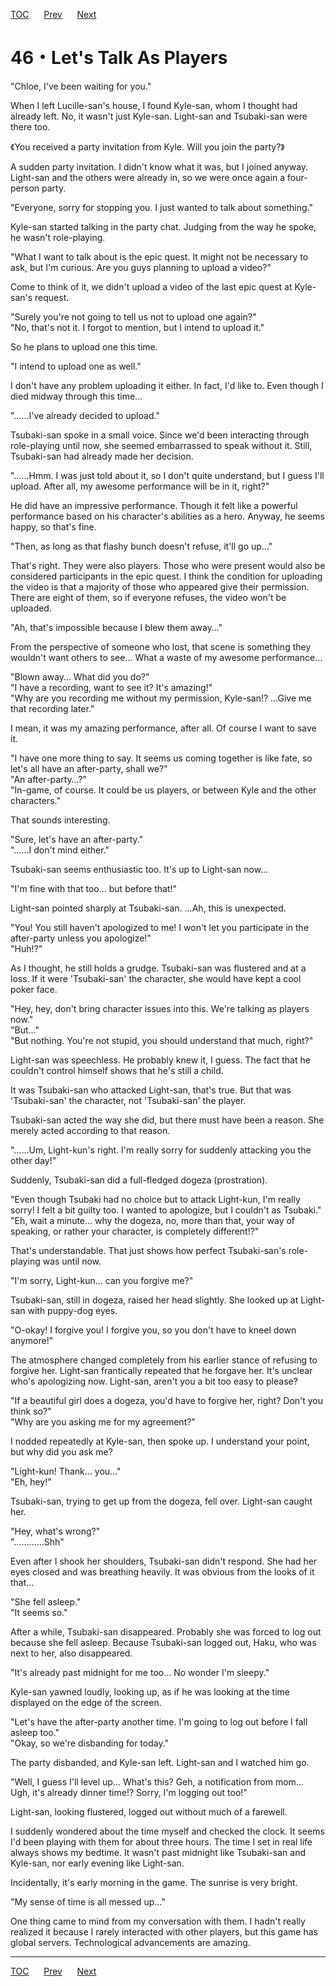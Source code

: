 [TOC](../readme.md)&nbsp;&nbsp;&nbsp;&nbsp;&nbsp;&nbsp;[Prev](Section0045.md)&nbsp;&nbsp;&nbsp;&nbsp;&nbsp;&nbsp;[Next](Section0047.md)



# 46・Let's Talk As Players

"Chloe, I've been waiting for you."  
  
When I left Lucille-san's house, I found Kyle-san, whom I thought had
already left. No, it wasn't just Kyle-san. Light-san and Tsubaki-san
were there too.  
  
《You received a party invitation from Kyle. Will you join the
party?》  
  
A sudden party invitation. I didn't know what it was, but I joined
anyway. Light-san and the others were already in, so we were once again
a four-person party.  
  
"Everyone, sorry for stopping you. I just wanted to talk about
something."  
  
Kyle-san started talking in the party chat. Judging from the way he
spoke, he wasn't role-playing.  
  
"What I want to talk about is the epic quest. It might not be necessary
to ask, but I'm curious. Are you guys planning to upload a video?"  
  
Come to think of it, we didn't upload a video of the last epic quest at
Kyle-san's request.  
  
"Surely you're not going to tell us not to upload one again?"  
"No, that's not it. I forgot to mention, but I intend to upload it."  
  
So he plans to upload one this time.  
  
"I intend to upload one as well."  
  
I don't have any problem uploading it either. In fact, I'd like to. Even
though I died midway through this time…  
  
"……I've already decided to upload."  
  
Tsubaki-san spoke in a small voice. Since we'd been interacting through
role-playing until now, she seemed embarrassed to speak without it.
Still, Tsubaki-san had already made her decision.  
  
"……Hmm. I was just told about it, so I don't quite understand, but I
guess I'll upload. After all, my awesome performance will be in it,
right?"  
  
He did have an impressive performance. Though it felt like a powerful
performance based on his character's abilities as a hero. Anyway, he
seems happy, so that's fine.  
  
"Then, as long as that flashy bunch doesn't refuse, it'll go up…"  
  
That's right. They were also players. Those who were present would also
be considered participants in the epic quest. I think the condition for
uploading the video is that a majority of those who appeared give their
permission. There are eight of them, so if everyone refuses, the video
won't be uploaded.  
  
"Ah, that's impossible because I blew them away…"  
  
From the perspective of someone who lost, that scene is something they
wouldn't want others to see… What a waste of my awesome performance…  
  
"Blown away… What did you do?"  
"I have a recording, want to see it? It's amazing!"  
"Why are you recording me without my permission, Kyle-san!? …Give me
that recording later."  
  
I mean, it was my amazing performance, after all. Of course I want to
save it.  
  
"I have one more thing to say. It seems us coming together is like fate,
so let's all have an after-party, shall we?"  
"An after-party…?"  
"In-game, of course. It could be us players, or between Kyle and the
other characters."  
  
That sounds interesting.  
  
"Sure, let's have an after-party."  
"……I don't mind either."  
  
Tsubaki-san seems enthusiastic too. It's up to Light-san now…  
  
"I'm fine with that too… but before that!"  
  
Light-san pointed sharply at Tsubaki-san. …Ah, this is unexpected.  
  
"You! You still haven't apologized to me! I won't let you participate in
the after-party unless you apologize!"  
"Huh!?"  
  
As I thought, he still holds a grudge. Tsubaki-san was flustered and at
a loss. If it were 'Tsubaki-san' the character, she would have kept a
cool poker face.  
  
"Hey, hey, don't bring character issues into this. We're talking as
players now."  
"But…"  
"But nothing. You're not stupid, you should understand that much,
right?"  
  
Light-san was speechless. He probably knew it, I guess. The fact that he
couldn't control himself shows that he's still a child.  
  
It was Tsubaki-san who attacked Light-san, that's true. But that was
'Tsubaki-san' the character, not 'Tsubaki-san' the player.  
  
Tsubaki-san acted the way she did, but there must have been a reason.
She merely acted according to that reason.  
  
"……Um, Light-kun's right. I'm really sorry for suddenly attacking you
the other day!"  
  
Suddenly, Tsubaki-san did a full-fledged dogeza (prostration).  
  
"Even though Tsubaki had no choice but to attack Light-kun, I'm really
sorry! I felt a bit guilty too. I wanted to apologize, but I couldn't as
Tsubaki."  
"Eh, wait a minute… why the dogeza, no, more than that, your way of
speaking, or rather your character, is completely different!?"  
  
That's understandable. That just shows how perfect Tsubaki-san's
role-playing was until now.  
  
"I'm sorry, Light-kun… can you forgive me?"  
  
Tsubaki-san, still in dogeza, raised her head slightly. She looked up at
Light-san with puppy-dog eyes.  
  
"O-okay! I forgive you! I forgive you, so you don't have to kneel down
anymore!"  
  
The atmosphere changed completely from his earlier stance of refusing to
forgive her. Light-san frantically repeated that he forgave her. It's
unclear who's apologizing now. Light-san, aren't you a bit too easy to
please?  
  
"If a beautiful girl does a dogeza, you'd have to forgive her, right?
Don't you think so?"  
"Why are you asking me for my agreement?"  
  
I nodded repeatedly at Kyle-san, then spoke up. I understand your point,
but why did you ask me?  
  
"Light-kun! Thank… you…"  
"Eh, hey!"  
  
Tsubaki-san, trying to get up from the dogeza, fell over. Light-san
caught her.  
  
"Hey, what's wrong?"  
"…………Shh"  
  
Even after I shook her shoulders, Tsubaki-san didn't respond. She had
her eyes closed and was breathing heavily. It was obvious from the looks
of it that...  
  
"She fell asleep."  
"It seems so."  
  
After a while, Tsubaki-san disappeared. Probably she was forced to log
out because she fell asleep. Because Tsubaki-san logged out, Haku, who
was next to her, also disappeared.  
  
"It's already past midnight for me too… No wonder I'm sleepy."  
  
Kyle-san yawned loudly, looking up, as if he was looking at the time
displayed on the edge of the screen.  
  
"Let's have the after-party another time. I'm going to log out before I
fall asleep too."  
"Okay, so we're disbanding for today."  
  
The party disbanded, and Kyle-san left. Light-san and I watched him
go.  
  
"Well, I guess I'll level up… What's this? Geh, a notification from mom…
Ugh, it's already dinner time!? Sorry, I'm logging out too!"  
  
Light-san, looking flustered, logged out without much of a farewell.  
  
I suddenly wondered about the time myself and checked the clock. It
seems I'd been playing with them for about three hours. The time I set
in real life always shows my bedtime. It wasn't past midnight like
Tsubaki-san and Kyle-san, nor early evening like Light-san.  
  
Incidentally, it's early morning in the game. The sunrise is very
bright.  
  
"My sense of time is all messed up…"  
  
One thing came to mind from my conversation with them. I hadn't really
realized it because I rarely interacted with other players, but this
game has global servers. Technological advancements are amazing.  
  
  
  


---
[TOC](../readme.md)&nbsp;&nbsp;&nbsp;&nbsp;&nbsp;&nbsp;[Prev](Section0045.md)&nbsp;&nbsp;&nbsp;&nbsp;&nbsp;&nbsp;[Next](Section0047.md)

